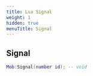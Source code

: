 ```yaml
---
title: Lua Signal
weight: 1
hidden: true
menuTitle: Signal
---
```

## Signal
```lua
Mob:Signal(number id); -- void
```
